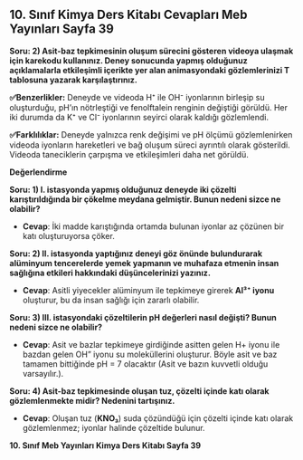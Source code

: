## 10. Sınıf Kimya Ders Kitabı Cevapları Meb Yayınları Sayfa 39

**Soru: 2) Asit-baz tepkimesinin oluşum sürecini gösteren videoya ulaşmak için karekodu kullanınız. Deney sonucunda yapmış olduğunuz açıklamalarla etkileşimli içerikte yer alan animasyondaki gözlemlerinizi T tablosuna yazarak karşılaştırınız.**

**✅Benzerlikler:** Deneyde ve videoda H⁺ ile OH⁻ iyonlarının birleşip su oluşturduğu, pH’ın nötrleştiği ve fenolftalein renginin değiştiği görüldü. Her iki durumda da K⁺ ve Cl⁻ iyonlarının seyirci olarak kaldığı gözlemlendi.

**✅Farklılıklar:** Deneyde yalnızca renk değişimi ve pH ölçümü gözlemlenirken videoda iyonların hareketleri ve bağ oluşum süreci ayrıntılı olarak gösterildi. Videoda taneciklerin çarpışma ve etkileşimleri daha net görüldü.

**Değerlendirme**

**Soru: 1) I. istasyonda yapmış olduğunuz deneyde iki çözelti karıştırıldığında bir çökelme meydana gelmiştir. Bunun nedeni sizce ne olabilir?**

* **Cevap**: İki madde karıştığında ortamda bulunan iyonlar az çözünen bir katı oluşturuyorsa çöker.

**Soru: 2) II. istasyonda yaptığınız deneyi göz önünde bulundurarak alüminyum tencerelerde yemek yapmanın ve muhafaza etmenin insan sağlığına etkileri hakkındaki düşüncelerinizi yazınız.**

* **Cevap**: Asitli yiyecekler alüminyum ile tepkimeye girerek **Al³⁺ iyonu** oluşturur, bu da insan sağlığı için zararlı olabilir.

**Soru: 3) III. istasyondaki çözeltilerin pH değerleri nasıl değişti? Bunun nedeni sizce ne olabilir?**

* **Cevap**: Asit ve bazlar tepkimeye girdiğinde asitten gelen H+ iyonu ile bazdan gelen OH” iyonu su moleküllerini oluşturur. Böyle asit ve baz tamamen bittiğinde pH = 7 olacaktır (Asit ve bazın kuvvetli olduğu varsayılır.).

**Soru: 4) Asit-baz tepkimesinde oluşan tuz, çözelti içinde katı olarak gözlemlenmekte midir? Nedenini tartışınız.**

* **Cevap**: Oluşan tuz (**KNO₃**) suda çözündüğü için çözelti içinde katı olarak gözlemlenmez; iyonlar halinde çözeltide bulunur.

**10. Sınıf Meb Yayınları Kimya Ders Kitabı Sayfa 39**